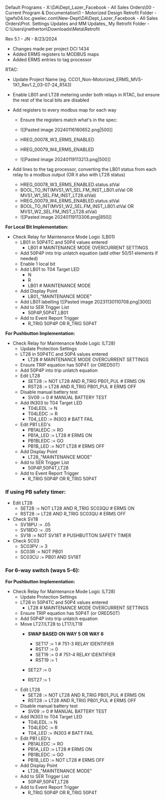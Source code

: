 Default Programs - X:\DA\Dept\_Lazer\_Facebook - All Sales Orders\00 - Current Program & Documentation\1 - Motorized Design
Retrofit Folder - \\gwfs04.loc.gwelec.com\New-Dept\DA\Dept\_Lazer\_Facebook - All Sales Orders\Prot. Settings Updates and MM Updates_
My Retrofit Folder - C:\Users\jnetherton\Downloads\Meta\Retrofit

Rev 5.1 - JN - 8/23/2024
- Changes made per project DCI 1434
- Added ERMS registers to MODBUS maps
- Added ERMS entries to tag processor

RTAC:
- Update Project Name (eg. CCO1_Non-Motorized_ERMS_MVS-1X1_Rev1.2_03-07-24_R143)
- Enable LB01 and LT28 metering under both relays in RTAC, but ensure the rest of the local bits are disabled
- Add registers to every modbus map for each way
	- Ensure the registers match what's in the spec:
	- ![[Pasted image 20240116160652.png|500]]

	- HREG_00078_W3_ERMS_ENABLED
	- HREG_00079_W4_ERMS_ENABLED
	- ![[Pasted image 20240119113213.png|500]]

- Add lines to the tag processor, converting the LB01 status from each relay to a modbus output (OR it also with LT28 status)
	- HREG_00078_W3_ERMS_ENABLED.status.stVal
	- BOOL_TO_INT(MVS1_W1_SEL.FM_INST_LB01.stVal OR MVS1_W1_SEL.FM_INST_LT28.stVal)
	- HREG_00079_W4_ERMS_ENABLED.status.stVal
	- BOOL_TO_INT(MVS1_W2_SEL.FM_INST_LB01.stVal OR MVS1_W2_SEL.FM_INST_LT28.stVal)
	- ![[Pasted image 20240119113306.png|850]]

**For Local Bit Implementation:**
- Check Relay for Maintenance Mode Logic (LB01)
	- LB01 in 50P4TC and 50P4 values entered
		- LB01 # MAINTENANCE MODE OVERCURRENT SETTINGS
	- Add 50P4P into trip unlatch equation (add other 50/51 elements if needed)
	- Enable 1 local bit
	- Add LB01 to T04 Target LED
		- N
		- R
		- LB01 # MAINTENANCE MODE
	- Add Display Point
		- LB01,,"MAINTENANCE MODE"
	- Add LB01 labelling
		 ![[Pasted image 20231130110708.png|300]]
	- Add to SER Trigger List
		- 50P4P,50P4T,LB01
	- Add to Event Report Trigger
		- R_TRIG 50P4P OR R_TRIG 50P4T


**For Pushbutton Implementation:**
- Check Relay for Maintenance Mode Logic (LT28)
	- Update Protection Settings
	- LT28 in 50P4TC and 50P4 values entered
		- LT28 # MAINTENANCE MODE OVERCURRENT SETTINGS
	- Ensure TRIP equation has 50P4T (or ORED50T)
	- Add 50P4P into trip unlatch equation
	- Edit LT28
		- SET28 := NOT LT28 AND R_TRIG PB01_PUL # ERMS ON
		- RST28 := LT28 AND R_TRIG PB01_PUL # ERMS OFF
	- Disable manual battery test
		- SV09 := 0 # MANUAL BATTERY TEST
	- Add IN303 to T04 Target LED
		- T04LEDL := N
		- T04LEDC := R
		- T04_LED := IN303 # BATT FAIL
	- Edit PB1 LED's
		- PB1ALEDC := RO
		- PB1A_LED := LT28 # ERMS ON
		- PB1BLEDC := GO
		- PB1B_LED := NOT LT28 # ERMS OFF
	- Add Display Point
		- LT28,,"MAINTENANCE MODE"
	- Add to SER Trigger List
		- 50P4P,50P4T,LT28
	- Add to Event Report Trigger
		- R_TRIG 50P4P OR R_TRIG 50P4T

### If using PB safety timer:
- Edit LT28
	- SET28 := NOT LT28 AND R_TRIG SC03QU # ERMS ON
	- RST28 := LT28 AND R_TRIG SC03QU # ERMS OFF
- Check SV18
	- SV18PU := .05
	- SV18DO := .05
	- SV18 := NOT SV18T # PUSHBUTTON SAFETY TIMER
- Check SC03
	- SC03PV := 3
	- SC03R := NOT PB01
	- SC03CU := PB01 AND SV18T

### For 6-way switch (ways 5-6):
**For Pushbutton Implementation:**
- Check Relay for Maintenance Mode Logic (LT28)
	- Update Protection Settings
	- LT28 in 50P4TC and 50P4 values entered
		- LT28 # MAINTENANCE MODE OVERCURRENT SETTINGS
	- Ensure TRIP equation has 50P4T (or ORED50T)
	- Add 50P4P into trip unlatch equation
	- Move LT27/LT28 to LT17/LT19
		- **SWAP BASED ON WAY 5 OR WAY 6**
			- SET17 := 1 # 751-3 RELAY IDENTIFIER
			- RST17 := 0
			- SET19 := 0 # 751-4 RELAY IDENTIFIER
			- RST19 := 1

		- SET27 := 0
		- RST27 := 1
	- Edit LT28
		- SET28 := NOT LT28 AND R_TRIG PB01_PUL # ERMS ON
		- RST28 := LT28 AND R_TRIG PB01_PUL # ERMS OFF
	- Disable manual battery test
		- SV09 := 0 # MANUAL BATTERY TEST
	- Add IN303 to T04 Target LED
		- T04LEDL := N
		- T04LEDC := R
		- T04_LED := IN303 # BATT FAIL
	- Edit PB1 LED's
		- PB1ALEDC := RO
		- PB1A_LED := LT28 # ERMS ON
		- PB1BLEDC := GO
		- PB1B_LED := NOT LT28 # ERMS OFF
	- Add Display Point
		- LT28,,"MAINTENANCE MODE"
	- Add to SER Trigger List
		- 50P4P,50P4T,LT28
	- Add to Event Report Trigger
		- R_TRIG 50P4P OR R_TRIG 50P4T